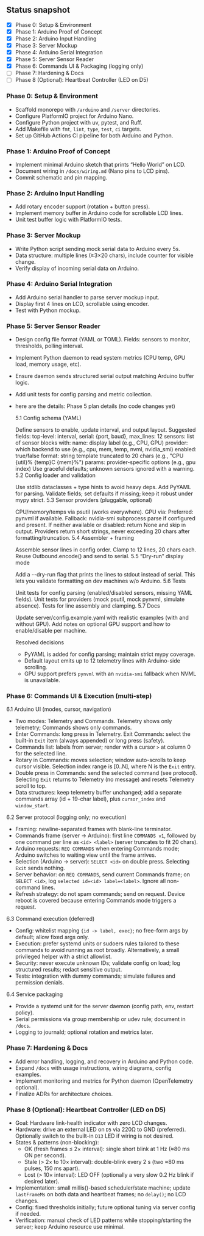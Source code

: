 ## Status snapshot

- [x] Phase 0: Setup & Environment
- [x] Phase 1: Arduino Proof of Concept
- [x] Phase 2: Arduino Input Handling
- [x] Phase 3: Server Mockup
- [x] Phase 4: Arduino Serial Integration
- [x] Phase 5: Server Sensor Reader
- [x] Phase 6: Commands UI & Packaging (logging only)
- [ ] Phase 7: Hardening & Docs
- [ ] Phase 8 (Optional): Heartbeat Controller (LED on D5)

### Phase 0: Setup & Environment

- Scaffold monorepo with `/arduino` and `/server` directories.
- Configure PlatformIO project for Arduino Nano.
- Configure Python project with uv, pytest, and Ruff.
- Add Makefile with `fmt`, `lint`, `type`, `test`, `ci` targets.
- Set up GitHub Actions CI pipeline for both Arduino and Python.

### Phase 1: Arduino Proof of Concept

- Implement minimal Arduino sketch that prints “Hello World” on LCD.
- Document wiring in `/docs/wiring.md` (Nano pins to LCD pins).
- Commit schematic and pin mapping.

### Phase 2: Arduino Input Handling

- Add rotary encoder support (rotation + button press).
- Implement memory buffer in Arduino code for scrollable LCD lines.
- Unit test buffer logic with PlatformIO tests.

### Phase 3: Server Mockup

- Write Python script sending mock serial data to Arduino every 5s.
- Data structure: multiple lines (≥3×20 chars), include counter for visible change.
- Verify display of incoming serial data on Arduino.

### Phase 4: Arduino Serial Integration

- Add Arduino serial handler to parse server mockup input.
- Display first 4 lines on LCD, scrollable using encoder.
- Test with Python mockup.

### Phase 5: Server Sensor Reader

- Design config file format (YAML or TOML). Fields: sensors to monitor, thresholds, polling interval.
- Implement Python daemon to read system metrics (CPU temp, GPU load, memory usage, etc).
- Ensure daemon sends structured serial output matching Arduino buffer logic.
- Add unit tests for config parsing and metric collection.
- here are the details:
  Phase 5 plan details (no code changes yet)

    5.1 Config schema (YAML)

    Define sensors to enable, update interval, and output layout.
    Suggested fields:
    top-level: interval, serial: {port, baud}, max_lines: 12
    sensors: list of sensor blocks with:
    name: display label (e.g., CPU, GPU)
    provider: which backend to use (e.g., cpu, mem, temp, nvml, nvidia_smi)
    enabled: true/false
    format: string template truncated to 20 chars (e.g., "CPU {util}% {temp}C {mem}%")
    params: provider-specific options (e.g., gpu index)
    Use graceful defaults; unknown sensors ignored with a warning.
    5.2 Config loader and validation

    Use stdlib dataclasses + type hints to avoid heavy deps.
    Add PyYAML for parsing.
    Validate fields; set defaults if missing; keep it robust under mypy strict.
    5.3 Sensor providers (pluggable, optional)

    CPU/memory/temps via psutil (works everywhere).
    GPU via:
    Preferred: pynvml if available.
    Fallback: nvidia-smi subprocess parse if configured and present.
    If neither available or disabled: return None and skip in output.
    Providers return short strings, never exceeding 20 chars after formatting/truncation.
    5.4 Assembler + framing

    Assemble sensor lines in config order.
    Clamp to 12 lines, 20 chars each.
    Reuse Outbound.encode() and send to serial.
    5.5 “Dry-run” display mode

    Add a --dry-run flag that prints the lines to stdout instead of serial. This lets you validate formatting on dev machines w/o Arduino.
    5.6 Tests

    Unit tests for config parsing (enabled/disabled sensors, missing YAML fields).
    Unit tests for providers (mock psutil, mock pynvml, simulate absence).
    Tests for line assembly and clamping.
    5.7 Docs

    Update server/config.example.yaml with realistic examples (with and without GPU).
    Add notes on optional GPU support and how to enable/disable per machine.

  Resolved decisions

    - PyYAML is added for config parsing; maintain strict mypy coverage.
    - Default layout emits up to 12 telemetry lines with Arduino-side scrolling.
    - GPU support prefers `pynvml` with an `nvidia-smi` fallback when NVML is unavailable.

### Phase 6: Commands UI & Execution (multi-step)

6.1 Arduino UI (modes, cursor, navigation)

- Two modes: Telemetry and Commands. Telemetry shows only telemetry; Commands shows only commands.
- Enter Commands: long press in Telemetry. Exit Commands: select the built-in `Exit` item (always appended) or long press (safety).
- Commands list: labels from server; render with a cursor `>` at column 0 for the selected line.
- Rotary in Commands: moves selection; window auto-scrolls to keep cursor visible. Selection index range is [0..N], where N is the `Exit` entry.
- Double press in Commands: send the selected command (see protocol). Selecting `Exit` returns to Telemetry (no message) and resets Telemetry scroll to top.
- Data structures: keep telemetry buffer unchanged; add a separate commands array (id + 19-char label), plus `cursor_index` and `window_start`.

6.2 Server protocol (logging only; no execution)

- Framing: newline-separated frames with blank-line terminator.
- Commands frame (server → Arduino): first line `COMMANDS v1`, followed by one command per line as `<id> <label>` (server truncates to fit 20 chars).
- Arduino requests: `REQ COMMANDS` when entering Commands mode; Arduino switches to waiting view until the frame arrives.
- Selection (Arduino → server): `SELECT <id>` on double press. Selecting `Exit` sends nothing.
- Server behavior: on `REQ COMMANDS`, send current Commands frame; on `SELECT <id>`, log `selected id=<id> label=<label>`. Ignore all non-command lines.
- Refresh strategy: do not spam commands; send on request. Device reboot is covered because entering Commands mode triggers a request.

6.3 Command execution (deferred)

- Config: whitelist mapping `{id -> label, exec}`; no free-form args by default; allow fixed args only.
- Execution: prefer systemd units or sudoers rules tailored to these commands to avoid running as root broadly. Alternatively, a small privileged helper with a strict allowlist.
- Security: never execute unknown IDs; validate config on load; log structured results; redact sensitive output.
- Tests: integration with dummy commands; simulate failures and permission denials.

6.4 Service packaging

- Provide a systemd unit for the server daemon (config path, env, restart policy).
- Serial permissions via group membership or udev rule; document in `/docs`.
- Logging to journald; optional rotation and metrics later.

### Phase 7: Hardening & Docs

- Add error handling, logging, and recovery in Arduino and Python code.
- Expand `/docs` with usage instructions, wiring diagrams, config examples.
- Implement monitoring and metrics for Python daemon (OpenTelemetry optional).
- Finalize ADRs for architecture choices.

### Phase 8 (Optional): Heartbeat Controller (LED on D5)

- Goal: Hardware link-health indicator with zero LCD changes.
- Hardware: drive an external LED on `D5` via 220Ω to GND (preferred). Optionally switch to the built-in `D13` LED if wiring is not desired.
- States & patterns (non-blocking):
  - OK (fresh frames ≤ 2× interval): single short blink at 1 Hz (≈80 ms ON per second).
  - Stale (> 2× to 10× interval): double-blink every 2 s (two ≈80 ms pulses, 150 ms apart).
  - Lost (> 10× interval): LED OFF (optionally a very slow 0.2 Hz blink if desired later).
- Implementation: small millis()-based scheduler/state machine; update `lastFrameMs` on both data and heartbeat frames; no `delay()`; no LCD changes.
- Config: fixed thresholds initially; future optional tuning via server config if needed.
- Verification: manual check of LED patterns while stopping/starting the server; keep Arduino resource use minimal.
